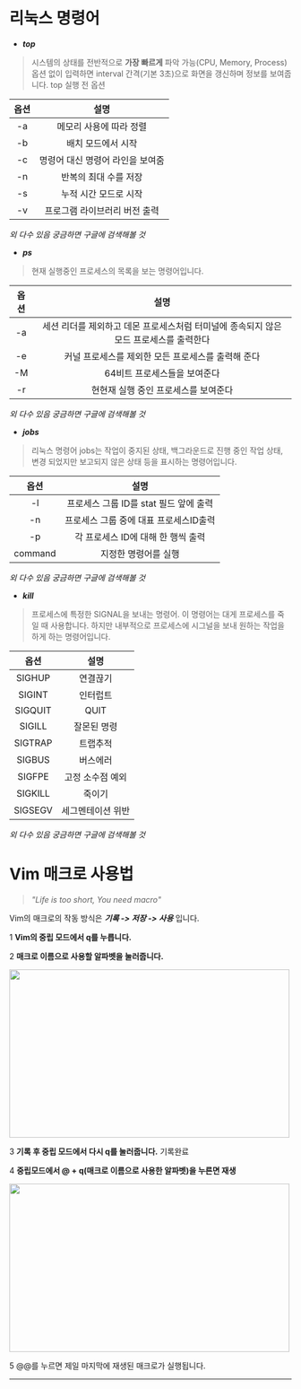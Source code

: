 # 리눅스 명령어
 * ***top***
 > 시스템의 상태를 전반적으로 **가장 빠르게** 파악 가능(CPU, Memory, Process)
 > 옵션 없이 입력하면 interval 간격(기본 3초)으로 화면을 갱신하며 정보를 보여줍니다.
 > top 실행 전 옵션

| 옵션      |설명                                       |
| :------------: | :--------------------------------------------------: |
|-a| 메모리 사용에 따라 정렬                  |
|-b| 배치 모드에서 시작 |
|-c| 명령어 대신 명령어 라인을 보여줌 |
|-n| 반복의 최대 수를 저장 |
|-s| 누적 시간 모드로 시작 |
|-v| 프로그램 라이브러리 버전 출력 |

_외 다수 있음 궁금하면 구글에 검색해볼 것_


* ***ps***
 > 현재 실행중인 프로세스의 목록을 보는 명령어입니다.


| 옵션      |설명                                       |
| :------------: | :--------------------------------------------------: |
|-a| 세션 리더를 제외하고 데몬 프로세스처럼 터미널에 종속되지 않은 모드 프로세스를 출력한다                  |
|-e| 커널 프로세스를 제외한 모든 프로세스를 출력해 준다 |
|-M| 64비트 프로세스들을 보여준다 |
|-r| 현현재 실행 중인 프로세스를 보여준다 |

_외 다수 있음 궁금하면 구글에 검색해볼 것_



* ***jobs***
 > 리눅스 명령어 jobs는 작업이 중지된 상태, 백그라운드로 진행 중인 작업 상태, 변경 되었지만 보고되지 않은 상태 등을 표시하는 명령어입니다.

| 옵션      |설명                                       |
| :------------: | :--------------------------------------------------: |
|-l| 프로세스 그룹 ID를 stat 필드 앞에 출력                  |
|-n| 프로세스 그룹 중에 대표 프로세스ID출력 |
|-p| 각 프로세스 ID에 대해 한 행씩 출력 |
|command| 지정한 명령어를 실행 |

_외 다수 있음 궁금하면 구글에 검색해볼 것_


* ***kill***
 > 프로세스에 특정한 SIGNAL을 보내는 명령어. 이 명령어는 대게 프로세스를 죽일 때 사용합니다. 하지만 내부적으로 프로세스에 시그널을 보내 원하는 작업을 하게 하는 명령어입니다.

| 옵션      |설명                                       |
| :------------: | :--------------------------------------------------: |
|SIGHUP| 연결끊기 |
|SIGINT| 인터럽트 |
|SIGQUIT| QUIT |
|SIGILL| 잘몬된 명령 |
|SIGTRAP| 트랩추적 |
|SIGBUS| 버스에러 |
|SIGFPE| 고정 소수점 예외 |
|SIGKILL| 죽이기 |
|SIGSEGV| 세그멘테이션 위반|

_외 다수 있음 궁금하면 구글에 검색해볼 것_





# Vim 매크로 사용법 
>*"Life is too short, You need macro"*


 Vim의 매크로의 작동 방식은 ***기록 -> 저장 -> 사용*** 입니다.

1 **Vim의 중립 모드에서 q를 누릅니다.** 

2 **매크로 이름으로 사용할 알파벳을 눌러줍니다.**

<img src="https://user-images.githubusercontent.com/105164444/170863488-f8f1a213-bd9e-4faf-be75-8b6fb95357d9.jpg" width = 500 height = 300/>

3 **기록 후 중립 모드에서 다시 q를 눌러줍니다.** 기록완료

4 **중립모드에서 @ + q(매크로 이름으로 사용한 알파벳)을 누른면 재생**

<img src= "https://user-images.githubusercontent.com/105164444/170863561-55fbea82-8251-4af0-accc-8bd0a1a2115f.jpg" width = 500 height = 300/>


5 @@를 누르면 제일 마지막에 재생된 매크로가 실행됩니다.


---







